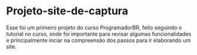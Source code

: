# Projeto-site-de-captura

Esse foi um primeiro projeto do curso ProgramadorBR, feito seguindo o tutorial no curso, onde foi importante para revisar algumas funcionalidades e principalmente inciar na compreensão dos passos para ir elaborando um site.
